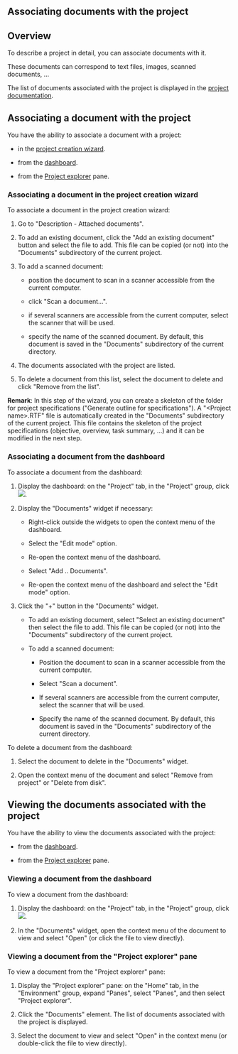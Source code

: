 


## Associating documents with the project
			



<a name="NOTE1"></a>
<a name="NOTE1_1"></a>


## Overview
<a name="overview_ELTTEXTE000216"></a>
To describe a project in detail, you can associate documents with it.

These documents can correspond to text files, images, scanned documents, ...

The list of documents associated with the project is displayed in the [project documentation](../Editeurs/2015001.md).

<a name="NOTE2"></a>
<a name="NOTE2_1"></a>


## Associating a document with the project
<a name="associating_document_with_the_project_ELTTEXTE000240"></a>
You have the ability to associate a document with a project:

- in the [project creation wizard](#NOTE2_2).

- from the [dashboard](#NOTE2_3).

- from the [Project explorer](../Editeurs/2027029.md) pane.



<a name="NOTE2_2"></a>


### Associating a document in the project creation wizard
<a name="associating_document_the_project_creation_wizard_ELTPARAGRAPHE000043"></a>

To associate a document in the project creation wizard:

1. Go to "Description - Attached documents".

2. To add an existing document, click the "Add an existing document" button and select the file to add. This file can be copied (or not) into the "Documents" subdirectory of the current project.

3. To add a scanned document:

	- position the document to scan in a scanner accessible from the current computer.

	- click "Scan a document...".

	- if several scanners are accessible from the current computer, select the scanner that will be used.

	- specify the name of the scanned document. By default, this document is saved in the "Documents" subdirectory of the current directory.




4. The documents associated with the project are listed.

5. To delete a document from this list, select the document to delete and click "Remove from the list".




**Remark**: In this step of the wizard, you can create a skeleton of the folder for project specifications ("Generate outline for specifications"). A "&lt;Project name&gt;.RTF" file is automatically created in the "Documents" subdirectory of the current project. This file contains the skeleton of the project specifications (objective, overview, task summary, ...) and it can be modified in the next step.
<a name="NOTE2_3"></a>


### Associating a document from the dashboard
<a name="associating_document_from_the_dashboard_ELTPARAGRAPHE000075"></a>

To associate a document from the dashboard:

1. Display the dashboard: on the "Project" tab, in the "Project" group, click ![](https://doc.pcsoft.fr/en-US/images/image.awp?langid=3&name=ico_tableaubord.gif).

2. Display the "Documents" widget if necessary: 

	- Right-click outside the widgets to open the context menu of the dashboard. 

	- Select the "Edit mode" option. 

	- Re-open the context menu of the dashboard. 

	- Select "Add .. Documents". 

	- Re-open the context menu of the dashboard and select the "Edit mode" option.




3. Click the "+" button in the "Documents" widget. 

	- To add an existing document, select "Select an existing document" then select the file to add. This file can be copied (or not) into the "Documents" subdirectory of the current project.

	- To add a scanned document:

		- Position the document to scan in a scanner accessible from the current computer.

		- Select "Scan a document".

		- If several scanners are accessible from the current computer, select the scanner that will be used.

		- Specify the name of the scanned document. By default, this document is saved in the "Documents" subdirectory of the current directory.







To delete a document from the dashboard: 

1. Select the document to delete in the "Documents" widget. 

2. Open the context menu of the document and select "Remove from project" or "Delete from disk".




<a name="NOTE3"></a>
<a name="NOTE3_1"></a>


## Viewing the documents associated with the project
<a name="viewing_the_documents_associated_with_the_project_ELTTEXTE000276"></a>
You have the ability to view the documents associated with the project:

- from the [dashboard](../Editeurs/9500221.md).

- from the [Project explorer](../Editeurs/2027029.md) pane.



<a name="NOTE3_2"></a>


### Viewing a document from the dashboard
<a name="viewing_document_from_the_dashboard_ELTPARAGRAPHE000131"></a>

To view a document from the dashboard:

1. Display the dashboard: on the "Project" tab, in the "Project" group, click ![](https://doc.pcsoft.fr/en-US/images/image.awp?langid=3&name=ico_tableaubord.gif).

2. In the "Documents" widget, open the context menu of the document to view and select "Open" (or click the file to view directly).



<a name="NOTE3_3"></a>


### Viewing a document from the "Project explorer" pane
<a name="viewing_document_from_the_project_explorer_pane_ELTPARAGRAPHE000151"></a>

To view a document from the "Project explorer" pane:

1. Display the "Project explorer" pane: on the "Home" tab, in the "Environment" group, expand "Panes", select "Panes", and then select "Project explorer".

2. Click the "Documents" element. The list of documents associated with the project is displayed.

3. Select the document to view and select "Open" in the context menu (or double-click the file to view directly).






